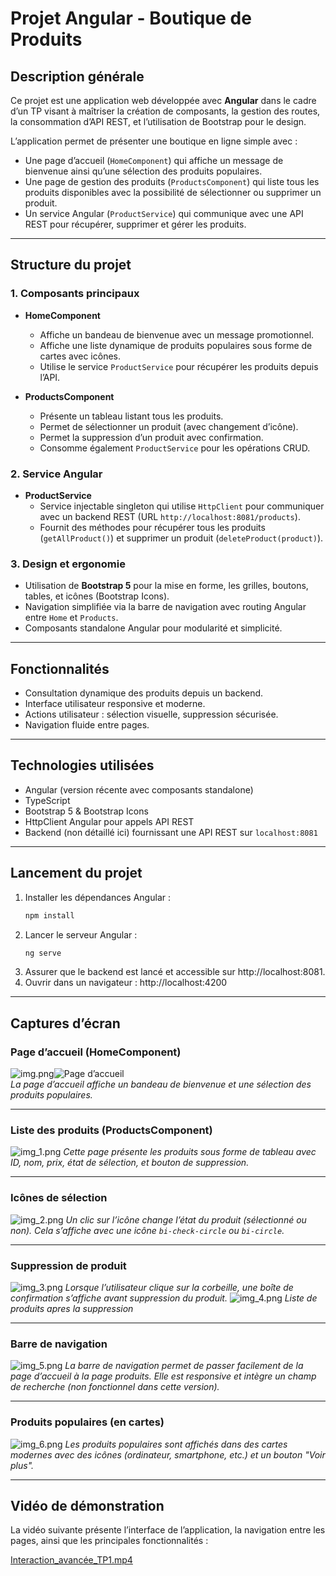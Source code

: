 # Projet Angular - Boutique de Produits

## Description générale

Ce projet est une application web développée avec **Angular** dans le cadre d’un TP visant à maîtriser la création de composants, la gestion des routes, la consommation d’API REST, et l’utilisation de Bootstrap pour le design.

L’application permet de présenter une boutique en ligne simple avec :

- Une page d’accueil (`HomeComponent`) qui affiche un message de bienvenue ainsi qu’une sélection des produits populaires.
- Une page de gestion des produits (`ProductsComponent`) qui liste tous les produits disponibles avec la possibilité de sélectionner ou supprimer un produit.
- Un service Angular (`ProductService`) qui communique avec une API REST pour récupérer, supprimer et gérer les produits.

---

## Structure du projet

### 1. Composants principaux

- **HomeComponent**
  - Affiche un bandeau de bienvenue avec un message promotionnel.
  - Affiche une liste dynamique de produits populaires sous forme de cartes avec icônes.
  - Utilise le service `ProductService` pour récupérer les produits depuis l’API.

- **ProductsComponent**
  - Présente un tableau listant tous les produits.
  - Permet de sélectionner un produit (avec changement d’icône).
  - Permet la suppression d’un produit avec confirmation.
  - Consomme également `ProductService` pour les opérations CRUD.

### 2. Service Angular

- **ProductService**
  - Service injectable singleton qui utilise `HttpClient` pour communiquer avec un backend REST (URL `http://localhost:8081/products`).
  - Fournit des méthodes pour récupérer tous les produits (`getAllProduct()`) et supprimer un produit (`deleteProduct(product)`).

### 3. Design et ergonomie

- Utilisation de **Bootstrap 5** pour la mise en forme, les grilles, boutons, tables, et icônes (Bootstrap Icons).
- Navigation simplifiée via la barre de navigation avec routing Angular entre `Home` et `Products`.
- Composants standalone Angular pour modularité et simplicité.

---

## Fonctionnalités

- Consultation dynamique des produits depuis un backend.
- Interface utilisateur responsive et moderne.
- Actions utilisateur : sélection visuelle, suppression sécurisée.
- Navigation fluide entre pages.

---

## Technologies utilisées

- Angular (version récente avec composants standalone)
- TypeScript
- Bootstrap 5 & Bootstrap Icons
- HttpClient Angular pour appels API REST
- Backend (non détaillé ici) fournissant une API REST sur `localhost:8081`

---

## Lancement du projet

1. Installer les dépendances Angular :
   ```bash
   npm install
2. Lancer le serveur Angular :
    ```bash
    ng serve
3. Assurer que le backend est lancé et accessible sur http://localhost:8081.
4. Ouvrir dans un navigateur : http://localhost:4200


---

## Captures d’écran

### Page d’accueil (HomeComponent)

![img.png](img.png)![Page d’accueil](captures/home.png)  
*La page d’accueil affiche un bandeau de bienvenue et une sélection des produits populaires.*

---

### Liste des produits (ProductsComponent)

![img_1.png](img_1.png) 
*Cette page présente les produits sous forme de tableau avec ID, nom, prix, état de sélection, et bouton de suppression.*

---

### Icônes de sélection

![img_2.png](img_2.png) 
*Un clic sur l’icône change l’état du produit (sélectionné ou non). Cela s’affiche avec une icône `bi-check-circle` ou `bi-circle`.*

---

### Suppression de produit

![img_3.png](img_3.png)
*Lorsque l’utilisateur clique sur la corbeille, une boîte de confirmation s’affiche avant suppression du produit.*
![img_4.png](img_4.png)
*Liste de produits apres la suppression*


---

### Barre de navigation
![img_5.png](img_5.png)
*La barre de navigation permet de passer facilement de la page d’accueil à la page produits. Elle est responsive et intègre un champ de recherche (non fonctionnel dans cette version).*

---

### Produits populaires (en cartes)

![img_6.png](img_6.png)
*Les produits populaires sont affichés dans des cartes modernes avec des icônes (ordinateur, smartphone, etc.) et un bouton "Voir plus".*

---
## Vidéo de démonstration

La vidéo suivante présente l’interface de l’application, la navigation entre les pages, ainsi que les principales fonctionnalités :

[Interaction_avancée_TP1.mp4](Interaction_avanc%C3%A9e_TP1.mp4)